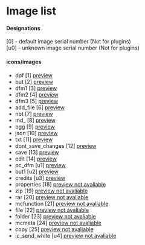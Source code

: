 # Image list
#### Designations
\[0] - default image serial number (Not for plugins)<br>
\[u0] - unknown image serial number (Not for plugins)
#### icons/images
- dpf \[1] [preview](https://drive.google.com/file/d/1fftAzelibKs6oIob0ntOzdUT0oQJ-dbE/view?usp=sharing)
- but \[2] [preview](https://drive.google.com/file/d/1f6Zkf6Rsni_c8hpB-GmGpoembfRhXuw3/view?usp=sharing)
- dfm1 \[3] [preview](https://drive.google.com/file/d/1fGG8cu5QmxHr-mx4rbhxh8gjHZvPJWWu/view?usp=sharing)
- dfm2 \[4] [preview](https://drive.google.com/file/d/1fe8EpHtm0efqjkA5ssU8vqXkYlBkfPy5/view?usp=sharing)
- dfm3 \[5] [preview](https://drive.google.com/file/d/1fYVAQXeDmZIZpfOPWk9qBOfSOvQNQby2/view?usp=sharing)
- add_file \[6] [preview](https://drive.google.com/file/d/1f-Wf3A-wSX6O-pCKH4seqIDXn0JKM0gh/view?usp=sharing)
- nbt \[7] [preview](https://drive.google.com/file/d/1gOYn1N6wpxnfVg6QZ3OXM0oFBZNPMeN8/view?usp=sharing)
- md_ \[8] [preview](https://drive.google.com/file/d/1g5NrwCN3_4mX_F2Dl4MzIvi7JgbCD1U_/view?usp=sharing)
- ogg \[9] [preview](https://drive.google.com/file/d/1g9BO99uTOimMj3WPiHE5lPCSa31fYKId/view?usp=sharing)
- json \[10] [preview](https://drive.google.com/file/d/1g5YKruaHZB8FZyRU6G-ro_p0MrKywevF/view?usp=sharing)
- txt \[11] [preview](https://drive.google.com/file/d/1gcjwlCPLNt3XvdWdHtdTlDUBU96sO5s0/view?usp=sharing)
- dont_save_changes \[12] [preview](https://drive.google.com/file/d/1fi4auKF7aJmzVxTHHH2AC1uySD4TqD20/view?usp=sharing)
- save \[13] [preview](https://drive.google.com/file/d/1fi4auKF7aJmzVxTHHH2AC1uySD4TqD20/view?usp=sharing)
- edit \[14] [preview](https://drive.google.com/file/d/1fvGJAFdPLG5rPx-187cISoE2m6riNEhY/view?usp=sharing)
- pc_dfm \[u1] [preview](https://drive.google.com/file/d/1gXx9JWEuvXv6eVAqeH2fCHg6etGuobd2/view?usp=sharing)
- but1 \[u2] [preview](https://drive.google.com/file/d/1fEAIky7UOB_ZSOQwJ5b4ELuP-dO_U4Jq/view?usp=sharing)
- credits \[u3] [preview](https://drive.google.com/file/d/1fWwZlmHMBHyEaN-mtx7HjbaIholP0pN4/view?usp=sharing)
- properties \[18] [preview not avaliable]()
- zip \[19] [preview not avaliable]()
- rar \[20] [preview not avaliable]()
- mcfunction \[21] [preview not avaliable]()
- file \[22] [preview not avaliable]()
- folder \[23] [preview not avaliable]()
- mcmeta \[24] [preview not avaliable]()
- copy \[25] [preview not avaliable]()
- ic_send_white \[u4] [preview not avaliable]()
